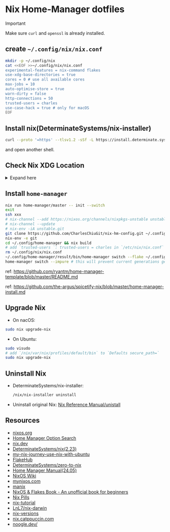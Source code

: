 # Nix Home-Manager dotfiles

> [!IMPORTANT]
> Make sure `curl` and `openssl` is already installed.

## create `~/.config/nix/nix.conf`

```sh
mkdir -p ~/.config/nix
cat <<EOF >>~/.config/nix/nix.conf
experimental-features = nix-command flakes
use-xdg-base-directories = true
cores = 0 # use all available cores
max-jobs = 10
auto-optimise-store = true
warn-dirty = false
http-connections = 50
trusted-users = charles
use-case-hack = true # only for macOS
EOF
```

## Install nix(DeterminateSystems/nix-installer)

```sh
curl --proto '=https' --tlsv1.2 -sSf -L https://install.determinate.systems/nix | sh -s -- install
```

and open another shell.

## Check Nix XDG Location

<details>
  <summary>Expand here</summary>

````
```bash
nix_state_home=${XDG_STATE_HOME-$HOME/.local/state}/nix

if [[! -d $nix_state_home]]; then
mkdir -p $nix_state_home
fi

if [[-f $HOME/.nix-profile]]; then
mv $HOME/.nix-profile $nix_state_home/profile
fi
if [[-f $HOME/.nix-defexpr]]; then
mv $HOME/.nix-defexpr $nix_state_home/defexpr
fi
if [[-f $HOME/.nix-channels]]; then
mv $HOME/.nix-channels $nix_state_home/channels
fi
```
````

</details>

## Install `home-manager`

```sh
nix run home-manager/master -- init --switch
exit
ssh xxx
# nix-channel --add https://nixos.org/channels/nixpkgs-unstable unstable
# nix-channel --update
# nix-env -iA unstable.git
git clone https://github.com/CharlesChiuGit/nix-hm-config.git ~/.config/home-manager
nix-env -e git
cd ~/.config/home-manager && nix build
# add `trusted-users `: trusted-users = charles in `/etc/nix/nix.conf`
rm ~/.config/nix/nix.conf
~/.config/home-manager/result/bin/home-manager switch --flake ~/.config/home-manager --impure
home-manager switch --impure # this will prevent current generations get clean up w/ gc`
```

ref: https://github.com/ryantm/home-manager-template/blob/master/README.md

ref: https://github.com/the-argus/spicetify-nix/blob/master/home-manager-install.md

## Upgrade Nix

- On nacOS:

```sh
sudo nix upgrade-nix
```

- On Ubuntu:

```sh
sudo visudo
# add `/nix/var/nix/profiles/default/bin` to `Defaults secure_path=`
sudo nix upgrade-nix
```

## Uninstall Nix

- DeterminateSystems/nix-installer:

  ```sh
  /nix/nix-installer uninstall
  ```

- Uninstall original Nix: [Nix Reference Manual/unistall](https://nix.dev/manual/nix/2.22/installation/uninstall)

## Resources

- [nixos.org](https://nixos.org/)
- [Home Manager Option Search](https://home-manager-options.extranix.com/)
- [nix.dev](https://nix.dev/)
- [DeterminateSystems/nix(2.23)](https://github.com/DeterminateSystems/nix-installer)
- [my-nix-journey-use-nix-with-ubuntu](https://tech.aufomm.com/my-nix-journey-use-nix-with-ubuntu/)
- [FlakeHub](https://flakehub.com/)
- [DeterminateSystems/zero-to-nix](https://zero-to-nix.com/)
- [Home Manager Manual(24.05)](https://nix-community.github.io/home-manager/)
- [NixOS Wiki](https://wiki.nixos.org/wiki/NixOS_Wiki)
- [mynixos.com](https://mynixos.com/)
- [manix](https://github.com/nix-community/manix)
- [NixOS & Flakes Book - An unofficial book for beginners](https://nixos-and-flakes.thiscute.world/)
- [Nix Pills](https://nixos.org/guides/nix-pills/)
- [nix-tutorial](https://nix-tutorial.gitlabpages.inria.fr/nix-tutorial/getting-started.html)
- [LnL7/nix-darwin](https://github.com/LnL7/nix-darwin)
- [nix-versions](https://lazamar.co.uk/nix-versions/)
- [nix.catppuccin.com](https://nix.catppuccin.com/)
- [noogle.dev/](https://noogle.dev/)
